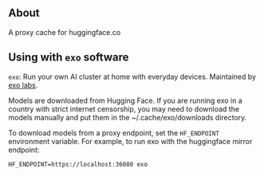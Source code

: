 ## About
A proxy cache for huggingface.co

## Using with `exo` software

`exo`: Run your own AI cluster at home with everyday devices. Maintained by [exo labs](https://x.com/exolabs).

Models are downloaded from Hugging Face. If you are running exo in a country with strict internet censorship, you may need to download the models manually and put them in the ~/.cache/exo/downloads directory.

To download models from a proxy endpoint, set the `HF_ENDPOINT` environment variable. For example, to run exo with the huggingface mirror endpoint:

```env
HF_ENDPOINT=https://localhost:36080 exo
```
